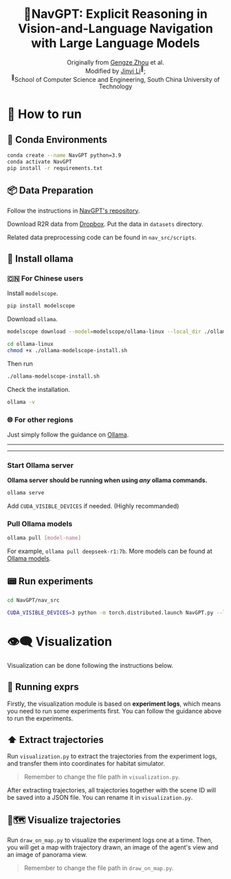 <div align="center">

<h1>🎇NavGPT: Explicit Reasoning in Vision-and-Language Navigation with Large Language Models</h1>

<div>
    Originally from <a href='https://github.com/GengzeZhou' target='_blank'>Gengze Zhou</a> et al. </br>
    Modified by
    <a href='https://github.com/Leikrit' target='_blank'>Jinyi Li</a><sup>🌟</sup>;
</div>
<sup>🌟</sup>School of Computer Science and Engineering, South China University of Technology

</div>

# 🤖 How to run

## 🔧 Conda Environments

```bash
conda create --name NavGPT python=3.9
conda activate NavGPT
pip install -r requirements.txt
```

## 📦 Data Preparation

Follow the instructions in [NavGPT's repository](https://github.com/gengzezhou/navgpt#-data-preparation).

Download R2R data from [Dropbox](https://www.dropbox.com/sh/i8ng3iq5kpa68nu/AAB53bvCFY_ihYx1mkLlOB-ea?dl=1). Put the data in `datasets` directory.

Related data preprocessing code can be found in `nav_src/scripts`.

## 🦙 Install ollama

### 🇨🇳 For Chinese users

Install `modelscope`.
```bash
pip install modelscope
```

Download `ollama`.
```bash
modelscope download --model=modelscope/ollama-linux --local_dir ./ollama-linux --revision v0.5.7
```

```bash
cd ollama-linux
chmod +x ./ollama-modelscope-install.sh
```

Then run
```bash
./ollama-modelscope-install.sh
```

Check the installation.
```bash
ollama -v
```

### 🌐 For other regions

Just simply follow the guidance on [Ollama](https://ollama.com/download/linux).

---
---

### Start Ollama server

**Ollama server should be running when using *any* ollama commands.**
```bash
ollama serve
```
Add `CUDA_VISIBLE_DEVICES` if needed. (Highly recommanded)

### Pull Ollama models

```bash
ollama pull [model-name]
```

For example, `ollama pull deepseek-r1:7b`. More models can be found at [Ollama models](https://ollama.com/search).

## 📟 Run experiments

```bash
cd NavGPT/nav_src
```

```bash
CUDA_VISIBLE_DEVICES=3 python -m torch.distributed.launch NavGPT.py --llm_model_name ollama-deepseek --val_env_name R2R_val_unseen_instr --output_dir ../datasets/R2R/exprs/ollama-deepseek-test-1 --iters 10
```

# 👁️‍🗨️ Visualization

Visualization can be done following the instructions below.

## 📃 Running exprs

Firstly, the visualization module is based on **experiment logs**, which means you need to run some experiments first. You can follow the guidance above to run the experiments.

## ⬆️ Extract trajectories

Run `visualization.py` to extract the trajectories from the experiment logs, and transfer them into coordinates for habitat simulator.
> Remember to change the file path in `visualization.py`.

After extracting trajectories, all trajectories together with the scene ID will be saved into a JSON file. You can rename it in `visualization.py`.

## 📍🗺️ Visualize trajectories

Run `draw_on_map.py` to visualize the experiment logs one at a time. Then, you will get a map with trajectory drawn, an image of the agent's view and an image of panorama view.
> Remember to change the file path in `draw_on_map.py`.
